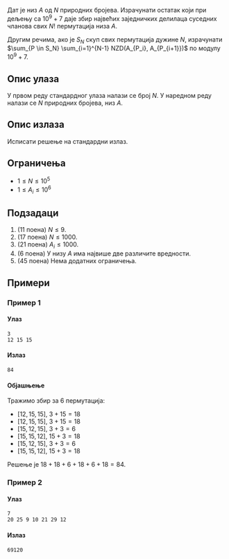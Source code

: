 Дат је низ $A$ од $N$ природних бројева. Израчунати остатак који при дељењу са $10^9 + 7$ даје збир највећих заједничких делилаца суседних чланова свих $N!$ пермутација низа $A$.

Другим речима, ако је $S_N$ скуп свих пермутација дужине $N$, израчунати $\sum_{P \in S_N} \sum_{i=1}^{N-1} NZD(A_{P_i}, A_{P_{i+1}})$ по модулу $10^9+7$.

## Опис улаза
У првом реду стандардног улаза налази се број $N$. У наредном реду налази се $N$ природних бројева, низ $A$.

## Опис излаза
Исписати решење на стандардни излаз.

## Ограничења
- $1 \leq N \leq 10^5$
- $1 \leq A_i \leq 10^6$

## Подзадаци
1. (11 поена) $N \leq 9$. 
2. (17 поена) $N \leq 1000$.
3. (21 поена) $A_i \leq 1000$.
4. (6 поена) У низу $A$ има највише две различите вредности.
5. (45 поена) Нема додатних ограничења.

## Примери
### Пример 1
#### Улаз
```
3
12 15 15
```

#### Излаз
```
84
```

#### Објашњење
Тражимо збир за $6$ пермутација:
- $[12, 15, 15]$, $3 + 15 = 18$
- $[12, 15, 15]$, $3 + 15 = 18$
- $[15, 12, 15]$, $3 + 3 = 6$
- $[15, 15, 12]$, $15 + 3 = 18$
- $[15, 12, 15]$, $3 + 3 = 6$
- $[15, 15, 12]$, $15 + 3 = 18$

Решење је $18 + 18 + 6 + 18 + 6 + 18 = 84$.

### Пример 2
#### Улаз
```
7
20 25 9 10 21 29 12
```

#### Излаз
```
69120
```
